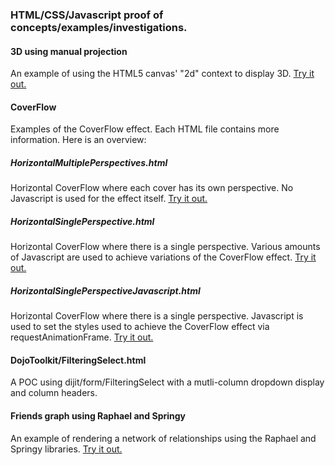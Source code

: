 ### HTML/CSS/Javascript proof of concepts/examples/investigations.

#### 3D using manual projection
An example of using the HTML5 canvas' "2d" context to display 3D.
[Try it out.](https://rawgit.com/jmatysczak/HTMLPOCs/master/3D%20using%20manual%20projection/index.html)

#### CoverFlow
Examples of the CoverFlow effect. Each HTML file contains more information. Here is an overview:

##### HorizontalMultiplePerspectives.html
Horizontal CoverFlow where each cover has its own perspective. No Javascript is used for the effect
itself.
[Try it out.](https://rawgit.com/jmatysczak/HTMLPOCs/master/CoverFlow/HorizontalMultiplePerspectives.html)

##### HorizontalSinglePerspective.html
Horizontal CoverFlow where there is a single perspective. Various amounts of Javascript are used
to achieve variations of the CoverFlow effect.
[Try it out.](https://rawgit.com/jmatysczak/HTMLPOCs/master/CoverFlow/HorizontalSinglePerspective.html)

##### HorizontalSinglePerspectiveJavascript.html
Horizontal CoverFlow where there is a single perspective. Javascript is used to set the styles used
to achieve the CoverFlow effect via requestAnimationFrame.
[Try it out.](https://rawgit.com/jmatysczak/HTMLPOCs/master/CoverFlow/HorizontalSinglePerspectiveJavascript.html)

#### DojoToolkit/FilteringSelect.html
A POC using dijit/form/FilteringSelect with a mutli-column dropdown display and column headers.

#### Friends graph using Raphael and Springy
An example of rendering a network of relationships using the Raphael and Springy libraries.
[Try it out.](https://rawgit.com/jmatysczak/HTMLPOCs/master/Friends%20graph%20using%20Raphael%20and%20Springy/index.html)
